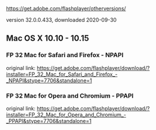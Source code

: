 https://get.adobe.com/flashplayer/otherversions/

version 32.0.0.433, downloaded 2020-09-30

## Mac OS X 10.10 - 10.15

### FP 32 Mac for Safari and Firefox - NPAPI

original link: https://get.adobe.com/flashplayer/download/?installer=FP_32_Mac_for_Safari_and_Firefox_-_NPAPI&stype=7706&standalone=1

### FP 32 Mac for Opera and Chromium - PPAPI

original link: https://get.adobe.com/flashplayer/download/?installer=FP_32_Mac_for_Opera_and_Chromium_-_PPAPI&stype=7706&standalone=1
